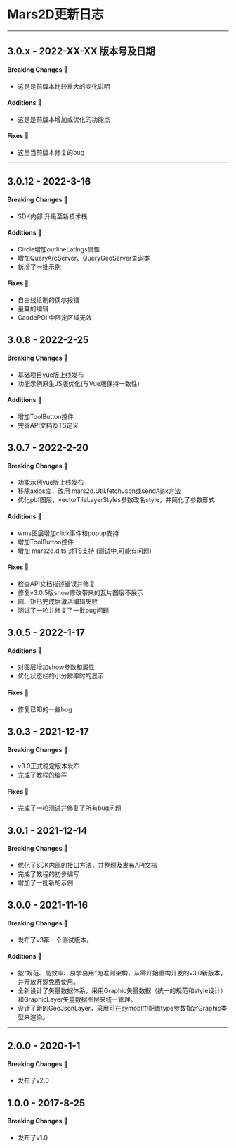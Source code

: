 # Mars2D更新日志  
------------------------------------------- 
 
## 3.0.x   - 2022-XX-XX 版本号及日期
#### Breaking Changes 📣
- 这是是前版本比较重大的变化说明

#### Additions 🎉
- 这是是前版本增加或优化的功能点

#### Fixes 🔧  
- 这里当前版本修复的bug

------------------------------------------- 
## 3.0.12  - 2022-3-16
#### Breaking Changes 📣
- SDK内部 升级至新技术栈

#### Additions 🎉
- Circle增加outlineLatlngs属性
- 增加QueryArcServer、QueryGeoServer查询类
- 新增了一批示例

#### Fixes 🔧  
- 自由线绘制的偶尔报错
- 量算的编辑
- GaodePOI 中限定区域无效




## 3.0.8  - 2022-2-25
#### Breaking Changes 📣
- 基础项目vue版上线发布
- 功能示例原生JS版优化(与Vue版保持一致性)

#### Additions 🎉
- 增加ToolButton控件
- 完善API文档及TS定义


 
## 3.0.7  - 2022-2-20
#### Breaking Changes 📣
- 功能示例vue版上线发布
- 移除axios库，改用 mars2d.Util.fetchJson或sendAjax方法
- 优化pbf图层，vectorTileLayerStyles参数改名style，并简化了参数形式

#### Additions 🎉 
- wms图层增加click事件和popup支持
- 增加ToolButton控件
- 增加 mars2d.d.ts 对TS支持 (测试中,可能有问题)

#### Fixes 🔧  
- 检查API文档描述错误并修复
- 修复v3.0.5版show修改带来的瓦片图层不展示
- 圆、矩形完成后激活编辑失败 
- 测试了一轮并修复了一批bug问题



## 3.0.5  - 2022-1-17
#### Additions 🎉
- 对图层增加show参数和属性
- 优化状态栏的小分辨率时的显示

#### Fixes 🔧  
- 修复已知的一些bug

 

## 3.0.3  - 2021-12-17
#### Breaking Changes 📣
- v3.0正式稳定版本发布
- 完成了教程的编写

#### Fixes 🔧  
- 完成了一轮测试并修复了所有bug问题


## 3.0.1  - 2021-12-14
#### Breaking Changes 📣
- 优化了SDK内部的接口方法，并整理及发布API文档
- 完成了教程的初步编写
- 增加了一批新的示例
 

 
## 3.0.0  - 2021-11-16
#### Breaking Changes 📣
- 发布了v3第一个测试版本。

#### Additions 🎉 
- 按“规范、高效率、易学易用”为准则架构，从零开始重构开发的v3.0新版本，并开放开源免费使用。
- 全新设计了矢量数据体系，采用Graphic矢量数据（统一的规范和style设计）和GraphicLayer矢量数据图层来统一管理。
- 设计了新的GeoJsonLayer，采用可在symobl中配置type参数指定Graphic类型来渲染。


-------------------------------------------

## 2.0.0  - 2020-1-1
#### Breaking Changes 📣
- 发布了v2.0


## 1.0.0  - 2017-8-25
#### Breaking Changes 📣
- 发布了v1.0
